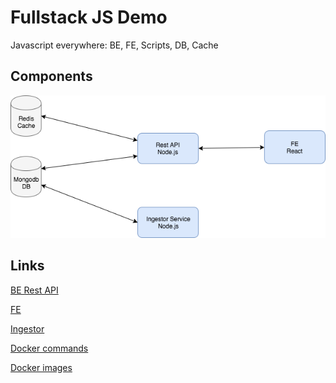 Fullstack JS Demo
====

Javascript everywhere: BE, FE, Scripts, DB, Cache

Components
----

![alt text](./webjs.png)

Links
----

[BE Rest API](https://github.com/jgarciadiaz/demo-events/tree/master/be-app)

[FE](https://github.com/jgarciadiaz/demo-events/tree/master/fe-app)

[Ingestor](https://github.com/jgarciadiaz/demo-events/tree/master/ingestor)

[Docker commands](https://github.com/jgarciadiaz/demo-events/tree/master/docker)

[Docker images](https://hub.docker.com/)
